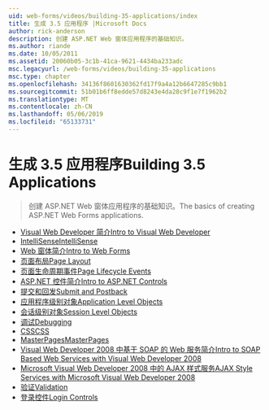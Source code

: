 ```yaml
---
uid: web-forms/videos/building-35-applications/index
title: 生成 3.5 应用程序 |Microsoft Docs
author: rick-anderson
description: 创建 ASP.NET Web 窗体应用程序的基础知识。
ms.author: riande
ms.date: 10/05/2011
ms.assetid: 20060b05-3c1b-41ca-9621-4434ba233adc
msc.legacyurl: /web-forms/videos/building-35-applications
msc.type: chapter
ms.openlocfilehash: 34136f8601630362fd17f9a4a12b6647285c9bb1
ms.sourcegitcommit: 51b01b6ff8edde57d8243e4da28c9f1e7f1962b2
ms.translationtype: MT
ms.contentlocale: zh-CN
ms.lasthandoff: 05/06/2019
ms.locfileid: "65133731"
---
```

# <a name="building-35-applications"></a><span data-ttu-id="fce6f-103">生成 3.5 应用程序</span><span class="sxs-lookup"><span data-stu-id="fce6f-103">Building 3.5 Applications</span></span>

> <span data-ttu-id="fce6f-104">创建 ASP.NET Web 窗体应用程序的基础知识。</span><span class="sxs-lookup"><span data-stu-id="fce6f-104">The basics of creating ASP.NET Web Forms applications.</span></span>

- [<span data-ttu-id="fce6f-105">Visual Web Developer 简介</span><span class="sxs-lookup"><span data-stu-id="fce6f-105">Intro to Visual Web Developer</span></span>](intro-to-visual-web-developer.md)
- [<span data-ttu-id="fce6f-106">IntelliSense</span><span class="sxs-lookup"><span data-stu-id="fce6f-106">IntelliSense</span></span>](intellisense.md)
- [<span data-ttu-id="fce6f-107">Web 窗体简介</span><span class="sxs-lookup"><span data-stu-id="fce6f-107">Intro to Web Forms</span></span>](intro-to-web-forms.md)
- [<span data-ttu-id="fce6f-108">页面布局</span><span class="sxs-lookup"><span data-stu-id="fce6f-108">Page Layout</span></span>](page-layout.md)
- [<span data-ttu-id="fce6f-109">页面生命周期事件</span><span class="sxs-lookup"><span data-stu-id="fce6f-109">Page Lifecycle Events</span></span>](page-lifecycle-events.md)
- [<span data-ttu-id="fce6f-110">ASP.NET 控件简介</span><span class="sxs-lookup"><span data-stu-id="fce6f-110">Intro to ASP.NET Controls</span></span>](intro-to-aspnet-controls.md)
- [<span data-ttu-id="fce6f-111">提交和回发</span><span class="sxs-lookup"><span data-stu-id="fce6f-111">Submit and Postback</span></span>](submit-and-postback.md)
- [<span data-ttu-id="fce6f-112">应用程序级别对象</span><span class="sxs-lookup"><span data-stu-id="fce6f-112">Application Level Objects</span></span>](application-level-objects.md)
- [<span data-ttu-id="fce6f-113">会话级别对象</span><span class="sxs-lookup"><span data-stu-id="fce6f-113">Session Level Objects</span></span>](session-level-objects.md)
- [<span data-ttu-id="fce6f-114">调试</span><span class="sxs-lookup"><span data-stu-id="fce6f-114">Debugging</span></span>](debugging.md)
- [<span data-ttu-id="fce6f-115">CSS</span><span class="sxs-lookup"><span data-stu-id="fce6f-115">CSS</span></span>](css.md)
- [<span data-ttu-id="fce6f-116">MasterPages</span><span class="sxs-lookup"><span data-stu-id="fce6f-116">MasterPages</span></span>](masterpages.md)
- [<span data-ttu-id="fce6f-117">Visual Web Developer 2008 中基于 SOAP 的 Web 服务简介</span><span class="sxs-lookup"><span data-stu-id="fce6f-117">Intro to SOAP Based Web Services with Visual Web Developer 2008</span></span>](an-introduction-to-soap-based-web-services-with-visual-web-developer-2008.md)
- [<span data-ttu-id="fce6f-118">Microsoft Visual Web Developer 2008 中的 AJAX 样式服务</span><span class="sxs-lookup"><span data-stu-id="fce6f-118">AJAX Style Services with Microsoft Visual Web Developer 2008</span></span>](ajax-style-services-with-microsoft-visual-web-developer-2008.md)
- [<span data-ttu-id="fce6f-119">验证</span><span class="sxs-lookup"><span data-stu-id="fce6f-119">Validation</span></span>](validation.md)
- [<span data-ttu-id="fce6f-120">登录控件</span><span class="sxs-lookup"><span data-stu-id="fce6f-120">Login Controls</span></span>](login-controls.md)
